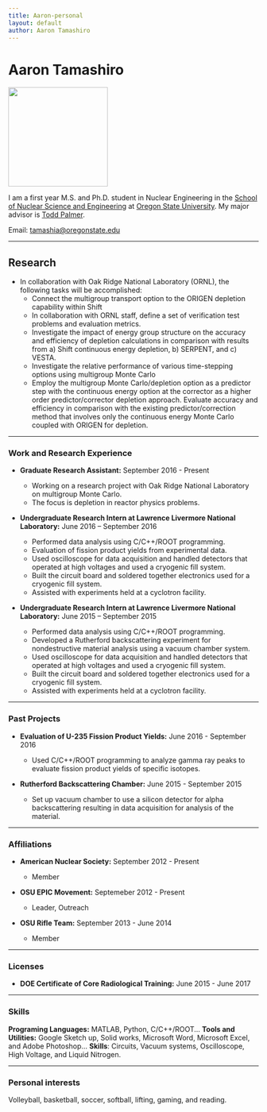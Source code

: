 ```yaml
---
title: Aaron-personal
layout: default
author: Aaron Tamashiro
---
```

Aaron Tamashiro
================================

<img src="{{ site.url }}users/tamashia/images/ME.jpg" width="200">

I am a first year M.S. and Ph.D. student in Nuclear Engineering in the [School of Nuclear Science and Engineering](https://ne.oregonstate.edu) at [Oregon State University](https://oregonstate.edu). My major advisor is [Todd Palmer](https://rtrp.github.io/osu-transport/palmerts/).

Email: <a href="mailto:tamashia@oregonstate.edu" target="top"> tamashia@oregonstate.edu </a>

***

## Research

* In collaboration with Oak Ridge National Laboratory (ORNL), the following tasks will be accomplished:
  * Connect the multigroup transport option to the ORIGEN depletion capability within Shift
  * In collaboration with ORNL staff, define a set of verification test problems and evaluation metrics.
  *  Investigate the impact of energy group structure on the accuracy and efficiency of depletion calculations in comparison with results from a) Shift continuous energy depletion, b) SERPENT, and c) VESTA.
  * Investigate the relative performance of various time-stepping options using multigroup Monte Carlo
  * Employ the multigroup Monte Carlo/depletion option as a predictor step with the continuous energy option at the corrector as a higher order predictor/corrector depletion approach. Evaluate accuracy and efficiency in comparison with the existing predictor/correction method that involves only the continuous energy Monte Carlo coupled with ORIGEN for depletion.

***

### Work and Research Experience

* **Graduate Research Assistant:** September 2016 - Present
  * Working on a research project with Oak Ridge National Laboratory on multigroup Monte Carlo.
  * The focus is depletion in reactor physics problems.

* **Undergraduate Research Intern at Lawrence Livermore National Laboratory:** June 2016 – September 2016
  * Performed data analysis using C/C++/ROOT programming.
  * Evaluation of fission product yields from experimental data.
  * Used oscilloscope for data acquisition and handled detectors that operated at high voltages and used a cryogenic fill system.
  * Built the circuit board and soldered together electronics used for a cryogenic fill system.
  * Assisted with experiments held at a cyclotron facility. 

* **Undergraduate Research Intern at Lawrence Livermore National Laboratory:** June 2015 – September 2015
  * Performed data analysis using C/C++/ROOT programming.
  * Developed a Rutherford backscattering experiment for nondestructive material analysis using a vacuum chamber system.
  * Used oscilloscope for data acquisition and handled detectors that operated at high voltages and used a cryogenic fill system.
  * Built the circuit board and soldered together electronics used for a cryogenic fill system.
  * Assisted with experiments held at a cyclotron facility. 

***

### Past Projects
* **Evaluation of U-235 Fission Product Yields:** June 2016 - September 2016
  * Used C/C++/ROOT programming to analyze gamma ray peaks to evaluate fission product yields of specific isotopes.

* **Rutherford Backscattering Chamber:** June 2015 - September 2015
  * Set up vacuum chamber to use a silicon detector for alpha backscattering resulting in data acquisition for analysis of the material.

***

### Affiliations
* **American Nuclear Society:** September 2012 - Present
  * Member

* **OSU EPIC Movement:** Septemeber 2012 - Present
  * Leader, Outreach

* **OSU Rifle Team:** September 2013 - June 2014
  * Member

***

### Licenses
* **DOE Certificate of Core Radiological Training:** June 2015 - June 2017

***

### Skills
**Programing Languages:** MATLAB, Python, C/C++/ROOT...
**Tools and Utilities:** Google Sketch up, Solid works, Microsoft Word, Microsoft Excel, and Adobe Photoshop...
**Skills**: Circuits, Vacuum systems, Oscilloscope, High Voltage, and Liquid Nitrogen.

***

### Personal interests
Volleyball, basketball, soccer, softball, lifting, gaming, and reading.

